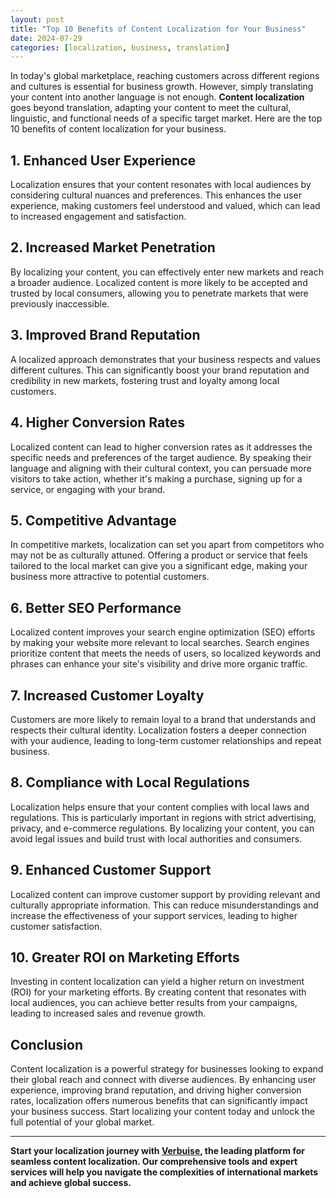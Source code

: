 ```yaml
---
layout: post
title: "Top 10 Benefits of Content Localization for Your Business"
date: 2024-07-29
categories: [localization, business, translation]
---
```


In today's global marketplace, reaching customers across different regions and cultures is essential for business growth. However, simply translating your content into another language is not enough. **Content localization** goes beyond translation, adapting your content to meet the cultural, linguistic, and functional needs of a specific target market. Here are the top 10 benefits of content localization for your business.

## 1. Enhanced User Experience

Localization ensures that your content resonates with local audiences by considering cultural nuances and preferences. This enhances the user experience, making customers feel understood and valued, which can lead to increased engagement and satisfaction.

## 2. Increased Market Penetration

By localizing your content, you can effectively enter new markets and reach a broader audience. Localized content is more likely to be accepted and trusted by local consumers, allowing you to penetrate markets that were previously inaccessible.

## 3. Improved Brand Reputation

A localized approach demonstrates that your business respects and values different cultures. This can significantly boost your brand reputation and credibility in new markets, fostering trust and loyalty among local customers.

## 4. Higher Conversion Rates

Localized content can lead to higher conversion rates as it addresses the specific needs and preferences of the target audience. By speaking their language and aligning with their cultural context, you can persuade more visitors to take action, whether it's making a purchase, signing up for a service, or engaging with your brand.

## 5. Competitive Advantage

In competitive markets, localization can set you apart from competitors who may not be as culturally attuned. Offering a product or service that feels tailored to the local market can give you a significant edge, making your business more attractive to potential customers.

## 6. Better SEO Performance

Localized content improves your search engine optimization (SEO) efforts by making your website more relevant to local searches. Search engines prioritize content that meets the needs of users, so localized keywords and phrases can enhance your site's visibility and drive more organic traffic.

## 7. Increased Customer Loyalty

Customers are more likely to remain loyal to a brand that understands and respects their cultural identity. Localization fosters a deeper connection with your audience, leading to long-term customer relationships and repeat business.

## 8. Compliance with Local Regulations

Localization helps ensure that your content complies with local laws and regulations. This is particularly important in regions with strict advertising, privacy, and e-commerce regulations. By localizing your content, you can avoid legal issues and build trust with local authorities and consumers.

## 9. Enhanced Customer Support

Localized content can improve customer support by providing relevant and culturally appropriate information. This can reduce misunderstandings and increase the effectiveness of your support services, leading to higher customer satisfaction.

## 10. Greater ROI on Marketing Efforts

Investing in content localization can yield a higher return on investment (ROI) for your marketing efforts. By creating content that resonates with local audiences, you can achieve better results from your campaigns, leading to increased sales and revenue growth.

## Conclusion

Content localization is a powerful strategy for businesses looking to expand their global reach and connect with diverse audiences. By enhancing user experience, improving brand reputation, and driving higher conversion rates, localization offers numerous benefits that can significantly impact your business success. Start localizing your content today and unlock the full potential of your global market.

---

**Start your localization journey with [Verbuise](https://app.verbuise.com/trial), the leading platform for seamless content localization. Our comprehensive tools and expert services will help you navigate the complexities of international markets and achieve global success.**
